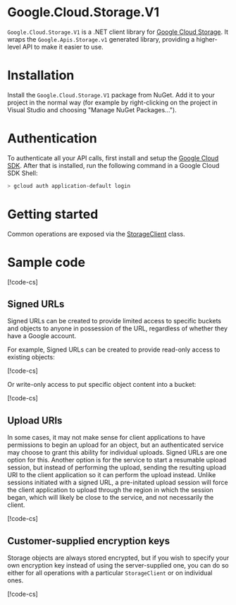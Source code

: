# Google.Cloud.Storage.V1

`Google.Cloud.Storage.V1` is a .NET client library for [Google
Cloud Storage](https://cloud.google.com/storage/). It wraps the
`Google.Apis.Storage.v1` generated library, providing a
higher-level API to make it easier to use.

# Installation

Install the `Google.Cloud.Storage.V1` package from NuGet. Add it to
your project in the normal way (for example by right-clicking on the
project in Visual Studio and choosing "Manage NuGet Packages...").

# Authentication

To authenticate all your API calls, first install and setup the
[Google Cloud SDK](https://cloud.google.com/sdk/). After that is
installed, run the following command in a Google Cloud SDK Shell:

```sh
> gcloud auth application-default login
```

# Getting started

Common operations are exposed via the
[StorageClient](obj/api/Google.Cloud.Storage.V1.StorageClient.yml) class.

# Sample code

[!code-cs[](obj/snippets/Google.Cloud.Storage.V1.StorageClient.txt#Overview)]

## Signed URLs

Signed URLs can be created to provide limited access to specific buckets and
objects to anyone in possession of the URL, regardless of whether they have
a Google account.

For example, Signed URLs can be created to provide read-only access to
existing objects:

[!code-cs[](obj/snippets/Google.Cloud.Storage.V1.UrlSigner.txt#SignedURLGet)]

Or write-only access to put specific object content into a bucket:

[!code-cs[](obj/snippets/Google.Cloud.Storage.V1.UrlSigner.txt#SignedURLPut)]

## Upload URIs

In some cases, it may not make sense for client applications to have permissions
to begin an upload for an object, but an authenticated service may choose to grant
this ability for individual uploads. Signed URLs are one option for this. Another
option is for the service to start a resumable upload session, but instead of
performing the upload, sending the resulting upload URI to the client application
so it can perform the upload instead. Unlike sessions initiated with a signed URL,
a pre-initated upload session will force the client application to upload through
the region in which the session began, which will likely be close to the service,
and not necessarily the client.

[!code-cs[](obj/snippets/Google.Cloud.Storage.V1.StorageClient.txt#UploadObjectWithSessionUri)]

## Customer-supplied encryption keys

Storage objects are always stored encrypted, but if you wish to
specify your own encryption key instead of using the server-supplied
one, you can do so either for all operations with a particular
`StorageClient` or on individual ones.

[!code-cs[](obj/snippets/Google.Cloud.Storage.V1.StorageClient.txt#CustomerSuppliedEncryptionKeys)]
